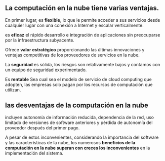 ## La computación en la nube tiene varias ventajas.

En primer lugar, es **flexible**, lo que le permite acceder a sus servicios desde cualquier lugar con una conexión a Internet y  escalar verticalmente.
 
es **eficaz** el rápido desarrollo e integración  de aplicaciones sin preocuparse por la infraestructura subyacente.
  
Ofrece **valor estratégico** proporcionando las últimas innovaciones y ventajas competitivas  de los proveedores de servicios en la nube.
 
La **seguridad** es sólida, los riesgos son relativamente bajos y contamos con un equipo de seguridad experimentado.

Es **rentable** Sea cual sea el modelo de servicio de cloud computing que adopten, las empresas solo pagan por los recursos de computación que utilizan.


## las desventajas de la computación en la nube

incluyen autonomía de información reducida, dependencia de la red,  uso limitado de versiones  de software anteriores y  pérdida de autonomía del proveedor después del primer pago.

A pesar de estos inconvenientes, considerando la importancia del software y las características de la nube, los numerosos **beneficios de la computación en la nube superan con creces los inconvenientes** en la implementación del sistema.
